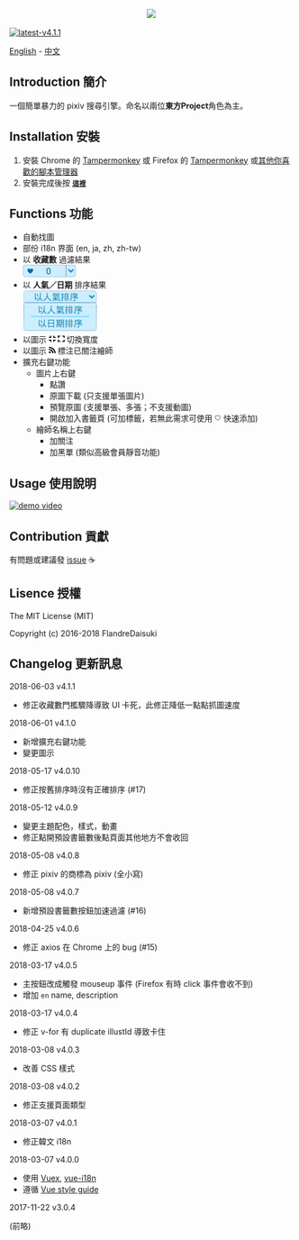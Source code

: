 <p align="center"><a href="https://github.com/FlandreDaisuki/Patchouli" target="_blank"><img width="50"src="https://i.imgur.com/VwoYc5w.png"></a></p>

[![latest-v4.1.1](https://img.shields.io/badge/latest-v4.1.1-blue.svg)](#)

[English](./README.en.md) - [中文](./README.md)

## Introduction 簡介

一個簡單暴力的 pixiv 搜尋引擎。命名以兩位**東方Project**角色為主。

## Installation 安裝

1. 安裝 Chrome 的 [Tampermonkey](https://chrome.google.com/webstore/detail/tampermonkey/dhdgffkkebhmkfjojejmpbldmpobfkfo) 或 Firefox 的 [Tampermonkey](https://addons.mozilla.org/zh-TW/firefox/addon/tampermonkey/) 或[其他你喜歡的腳本管理器](https://greasyfork.org/help/installing-user-scripts)
2. 安裝完成後按 [**`這裡`**](https://rawgit.com/FlandreDaisuki/Patchouli/master/dist/patchouli.user.js)

## Functions 功能

- 自動找圖
- 部份 i18n 界面 (en, ja, zh, zh-tw)
- 以 **收藏數** 過濾結果<br>
  ![bookmark count filter](assets/bookmark-count-filter.png)
- 以 **人氣／日期** 排序結果<br>
  ![sorting by](assets/sorting-by.png)
- 以圖示 <img src="assets/fas-compress.svg" width="12"> <img src="assets/fas-expand.svg" width="12"> 切換寬度
- 以圖示 <img src="assets/fas-rss.svg" width="12"> 標注已關注繪師
- 擴充右鍵功能
  - 圖片上右鍵
    - 點讚
    - 原圖下載 (只支援單張圖片)
    - 預覽原圖 (支援單張、多張；不支援動圖)
    - 開啟加入書籤頁 (可加標籤，若無此需求可使用 <img src="assets/bookmark-heart-off.svg" width="12"> 快速添加)
  - 繪師名稱上右鍵
    - 加關注
    - 加黑單 (類似高級會員靜音功能)

## Usage 使用說明

[![demo video](https://img.youtube.com/vi/zIoCwdpZr0M/0.jpg)](https://www.youtube.com/watch?v=zIoCwdpZr0M)

## Contribution 貢獻

有問題或建議發 [issue](https://github.com/FlandreDaisuki/Patchouli/issues) :coffee:

## Lisence 授權

The MIT License (MIT)

Copyright (c) 2016-2018 FlandreDaisuki

## Changelog 更新訊息

2018-06-03 v4.1.1

- 修正收藏數門檻驟降導致 UI 卡死，此修正降低一點點抓圖速度

2018-06-01 v4.1.0

- 新增擴充右鍵功能
- 變更圖示

2018-05-17 v4.0.10

- 修正按舊排序時沒有正確排序 (#17)

2018-05-12 v4.0.9

- 變更主題配色，樣式，動畫
- 修正點開預設書籤數後點頁面其他地方不會收回

2018-05-08 v4.0.8

- 修正 pixiv 的商標為 pixiv (全小寫)

2018-05-08 v4.0.7

- 新增預設書籤數按鈕加速過濾 (#16)

2018-04-25 v4.0.6

- 修正 axios 在 Chrome 上的 bug (#15)

2018-03-17 v4.0.5

- 主按鈕改成觸發 mouseup 事件 (Firefox 有時 click 事件會收不到)
- 增加 `en` name, description

2018-03-17 v4.0.4

- 修正 v-for 有 duplicate illustId 導致卡住

2018-03-08 v4.0.3

- 改善 CSS 樣式

2018-03-08 v4.0.2

- 修正支援頁面類型

2018-03-07 v4.0.1

- 修正韓文 i18n

2018-03-07 v4.0.0

- 使用 [Vuex](https://github.com/vuejs/vuex), [vue-i18n](https://github.com/kazupon/vue-i18n)
- 遵循 [Vue style guide](https://vuejs.org/v2/style-guide/)

2017-11-22 v3.0.4

(前略)
